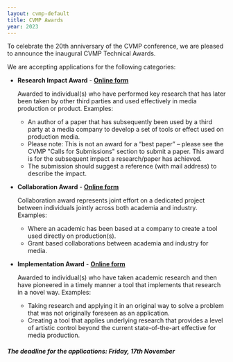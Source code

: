```yaml
---
layout: cvmp-default
title: CVMP Awards
year: 2023
---
```


To celebrate the 20th anniversary of the CVMP conference, we are pleased to announce the inaugural CVMP Technical Awards.

We are accepting applications for the following categories:

 * **Research Impact Award** - **[Online form](https://forms.gle/bzCu3AApzTCwk6o76)**

    Awarded to individual(s) who have performed key research that has later been taken by other third parties and used effectively in media production or product. Examples:
    * An author of a paper that has subsequently been used by a third party at a media company to develop a set of tools or effect used on production media.
    * Please note: This is not an award for a “best paper” – please see the CVMP "Calls for Submissions" section to submit a paper. This award is for the subsequent impact a research/paper has achieved.
    * The submission should suggest a reference (with mail address) to describe the impact.

 * **Collaboration Award** - **[Online form](https://forms.gle/Rr18YMoTSiR8HLBM7)** 

   Collaboration award represents joint effort on a dedicated project between individuals jointly across both academia and industry.
   Examples:
   * Where an academic has been based at a company to create a tool used directly on production(s).
   * Grant based collaborations between academia and industry for media.

 * **Implementation Award** - **[Online form](https://forms.gle/EXkgE3QMbqfKcHc89)** 

   Awarded to individual(s) who have taken academic research and then have pioneered in a timely manner a tool that implements that research in a novel way.
   Examples:
   * Taking research and applying it in an original way to solve a problem that was not originally foreseen as an application.
   * Creating a tool that applies underlying research that provides a level of artistic control beyond the current state-of-the-art effective for media production.


##### The deadline for the applications: Friday, 17th November 


